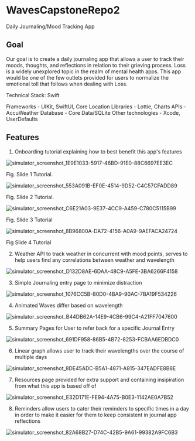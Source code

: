 # WavesCapstoneRepo2

Daily Journaling/Mood Tracking App

## Goal
Our goal is to create a daily journaling app that allows a user to track their moods, thoughts, and reflections in relation to their grieving process. Loss is a widely unexplored topic in the realm of mental health apps. This app would be one of the few outlets provided for users to normalize the emotional toll that follows when dealing with Loss.

Technical Stack: Swift

Frameworks - UIKit, SwiftUI, Core Location
Libraries - Lottie, Charts
APIs - AccuWeather
Database - Core Data/SQLite
Other technologies - Xcode, UserDefaults

## Features
1) Onboarding tutorial explaining how to best benefit this app's features

![simulator_screenshot_1E9E1033-5917-46BD-91E0-88C6697EE3EC](https://user-images.githubusercontent.com/71529653/130328340-6a2ffe54-f575-49a3-9465-1d579f5d2c51.png)

Fig. Slide 1 Tutorial.

![simulator_screenshot_553A091B-EF0E-4514-9D52-C4C57CFADD89](https://user-images.githubusercontent.com/71529653/130328386-d01fcd6b-4870-4d55-9f26-7e7f2741e6f2.png)

Fig. Slide 2 Tutorial.

![simulator_screenshot_C6E21A03-9E37-4CC9-A459-C780C5115B99](https://user-images.githubusercontent.com/71529653/130328401-534f349a-0698-4be7-8842-bc6a1e057050.png)

Fig. Slide 3 Tutorial

![simulator_screenshot_8B96800A-DA72-4156-A0A9-9AEFACA24724](https://user-images.githubusercontent.com/71529653/130328415-eb5f8994-5710-4c51-8494-32df328cf255.png)

Fig Slide 4 Tutorial

2) Weather API to track weather in concurrent with mood points, serves to help users find any correlations between weather and wavelength

![simulator_screenshot_D132D8AE-6DAA-48C9-A5FE-3BA6266F4158](https://user-images.githubusercontent.com/71529653/130328453-2b6a0cad-faa4-4659-b722-d83e82dc3a87.png)

3) Simple Journaling entry page to minimize distraction

![simulator_screenshot_1076CC5B-80D0-4BA9-90AC-7BA19F534226](https://user-images.githubusercontent.com/71529653/130328488-1df88817-d5db-49a8-83a2-25ea4428a49e.png)

4) Animated Waves differ based on wavelength

![simulator_screenshot_B44DB62A-14E9-4CB6-99C4-A21FF7047600](https://user-images.githubusercontent.com/71529653/130328525-065d2517-f0df-4462-8f20-3bdf450e0063.png)

5) Summary Pages for User to refer back for a specific Journal Entry

![simulator_screenshot_691DF958-86B5-4B72-8253-FCBAA6EDBDC0](https://user-images.githubusercontent.com/71529653/130328532-730500ee-f254-43a5-a7a0-877f8ec2a52b.png)

6) Linear graph allows user to track their wavelengths over the course of multiple days

![simulator_screenshot_8DE45ADC-B5A1-4871-A815-347EADFE8B8E](https://user-images.githubusercontent.com/71529653/130328582-c93f3016-036a-4d8c-adde-9a74579d3bb5.png)

7) Resources page provided for extra support and containing insipiration from what this app is based off of

![simulator_screenshot_E32D171E-FE94-4A75-B0E3-1142AE0A7B52](https://user-images.githubusercontent.com/71529653/130328635-ce732865-6edb-4497-bbf4-95b7b1744dc9.png)

8) Reminders allow users to cater their reminders to specific times in a day in order to make it easier for them to keep consistent in journal app reflections

![simulator_screenshot_82A68B27-D74C-42B5-9A61-99382A9FC6B3](https://user-images.githubusercontent.com/71529653/130328660-faded0a6-b944-4c19-bded-2e50f7317035.png)


